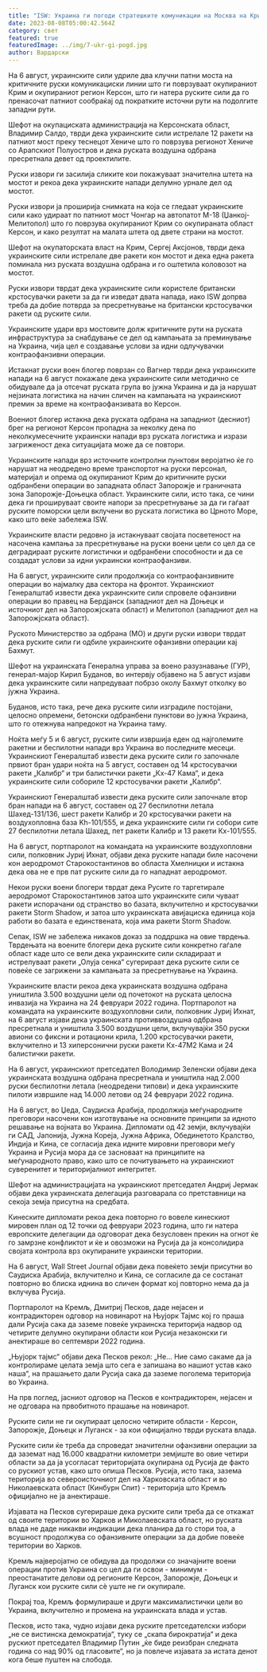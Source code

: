 ```yaml
---
title: "ISW: Украина ги погоди стратешките комуникации на Москва на Крим"
date: 2023-08-08T05:00:42.564Z
category: свет
featured: true
featuredImage: ../img/7-ukr-gi-pogd.jpg
author: Вардарски
---
```

На 6 август, украинските сили удриле два клучни патни моста на критичните руски комуникациски линии што ги поврзуваат окупираниот Крим и окупираниот регион Керсон, што ги натера руските сили да го пренасочат патниот сообраќај од пократките источни рути на подолгите западни рути.

Шефот на окупациската администрација на Керсонската област, Владимир Салдо, тврди дека украинските сили истрелале 12 ракети на патниот мост преку теснецот Хениче што го поврзува регионот Хениче со Арапскиот Полуостров и дека руската воздушна одбрана пресретнала девет од проектилите.

Руски извори ги засилија сликите кои покажуваат значителна штета на мостот и рекоа дека украинските напади делумно урнале дел од мостот.

Руски извори ја проширија снимката на која се гледаат украинските сили како удираат по патниот мост Чонгар на автопатот М-18 (Џанкој-Мелитопол) што го поврзува окупираниот Крим со окупираната област Керсон, и како резултат на малата штета од двете страни на мостот.

Шефот на окупаторската власт на Крим, Сергеј Аксјонов, тврди дека украинските сили истрелале две ракети кон мостот и дека една ракета поминала низ руската воздушна одбрана и го оштетила коловозот на мостот.

Руски извори тврдат дека украинските сили користеле британски крстосувачки ракети за да ги изведат двата напада, иако ISW допрва треба да добие потврда за пресретнување на британски крстосувачки ракети од руските сили.

Украинските удари врз мостовите долж критичните рути на руската инфраструктура за снабдување се дел од кампањата за преминување на Украина, чија цел е создавање услови за идни одлучувачки контраофанзивни операции.

Истакнат руски воен блогер поврзан со Вагнер тврди дека украинските напади на 6 август покажале дека украинските сили методично се обидувале да ја отсечат руската група во јужна Украина и да ја нарушат нејзината логистика на начин сличен на кампањата на украинскиот премин за време на контраофанзивата во Керсон.

Воениот блогер истакна дека руската одбрана на западниот (десниот) брег на регионот Керсон пропадна за неколку дена по неколкумесечните украински напади врз руската логистика и изрази загриженост дека ситуацијата може да се повтори.

Украинските напади врз источните контролни пунктови веројатно ќе го нарушат на неодредено време транспортот на руски персонал, материјал и опрема од окупираниот Крим до критичните руски одбранбени операции во западната област Запорожје и граничната зона Запорожје-Доњецка област. Украинските сили, исто така, се чини дека ги прошируваат своите напори за пресретнување за да ги гаѓаат руските поморски цели вклучени во руската логистика во Црното Море, како што веќе забележа ISW.

Украинските власти редовно ја истакнуваат својата посветеност на насочена кампања за пресретнување на руски воени цели со цел да се деградираат руските логистички и одбранбени способности и да се создадат услови за идни украински контраофанзиви.

На 6 август, украинските сили продолжија со контраофанзивните операции во најмалку два сектора на фронтот. Украинскиот Генералштаб извести дека украинските сили спровеле офанзивни операции во правец на Бердјанск (западниот дел на Доњецк и источниот дел на Запорожјската област) и Мелитопол (западниот дел на Запорожјската област).

Руското Министерство за одбрана (МО) и други руски извори тврдат дека руските сили ги одбиле украинските офанзивни операции кај Бахмут.

Шефот на украинската Генерална управа за воено разузнавање (ГУР), генерал-мајор Кирил Буданов, во интервју објавено на 5 август изјави дека украинските сили напредуваат побрзо околу Бахмут отколку во јужна Украина.

Буданов, исто така, рече дека руските сили изградиле постојани, целосно опремени, бетонски одбранбени пунктови во јужна Украина, што го отежнува напредокот на Украина таму.

Ноќта меѓу 5 и 6 август, руските сили извршија еден од најголемите ракетни и беспилотни напади врз Украина во последните месеци. Украинскиот Генералштаб извести дека руските сили го започнале првиот бран удари ноќта на 5 август, составен од 14 крстосувачки ракети „Калибр“ и три балистички ракети „Кх-47 Кама“, и дека украинските сили собориле 12 крстосувачки ракети „Калибр“.

Украинскиот Генералштаб извести дека руските сили започнале втор бран напади на 6 август, составен од 27 беспилотни летала Шахед-131/136, шест ракети Калибр и 20 крстосувачки ракети на воздухопловна база Kh-101/555, и дека украинските сили ги собори сите 27 беспилотни летала Шахед, пет ракети Калибр и 13 ракети Кх-101/555.

На 6 август, портпаролот на командата на украинските воздухопловни сили, полковник Јуриј Ихнат, објави дека руските напади биле насочени кон аеродромот Старокостантинов во областа Хмелницки и истакна дека ова не е прв пат руските сили да го нападнат аеродромот.

Некои руски воени блогери тврдат дека Русите го таргетирале аеродромот Старокостантинов затоа што украинските сили чуваат ракети испорачани од странство во базата, вклучително и крстосувачки ракети Storm Shadow, и затоа што украинската авијациска единица која работи во базата е единствената, која има ракети Storm Shadow.

Сепак, ISW не забележа никаков доказ за поддршка на овие тврдења. Тврдењата на воените блогери дека руските сили конкретно гаѓале област каде што се вели дека украинските сили складираат и истрелуваат ракети „Олуја сенка“ сугерираат дека руските сили се повеќе се загрижени за кампањата за пресретнување на Украина.

Украинските власти рекоа дека украинската воздушна одбрана уништила 3.500 воздушни цели од почетокот на руската целосна инвазија на Украина на 24 февруари 2022 година. Портпаролот на командата на украинските воздухопловни сили, полковник Јуриј Ихнат, на 6 август изјави дека украинската противвоздушна одбрана пресретнала и уништила 3.500 воздушни цели, вклучувајќи 350 руски авиони со фиксни и ротациони крила, 1.200 крстосувачки ракети, вклучително и 13 хиперсонични руски ракети Кх-47М2 Кама и 24 балистички ракети.

На 6 август, украинскиот претседател Володимир Зеленски објави дека украинската воздушна одбрана пресретнала и уништила над 2.000 руски беспилотни летала (неодредени типови) и дека украинските пилоти извршиле над 14.000 летови од 24 февруари 2022 година.

На 6 август, во Џеда, Саудиска Арабија, продолжија меѓународните преговори насочени кон изготвување на основните принципи за идното решавање на војната во Украина. Дипломати од 42 земји, вклучувајќи ги САД, Јапонија, Јужна Кореја, Јужна Африка, Обединетото Кралство, Индија и Кина, се согласија дека идните мировни преговори меѓу Украина и Русија мора да се засноваат на принципите на меѓународното право, како што се почитувањето на украинскиот суверенитет и територијалниот интегритет.

Шефот на администрацијата на украинскиот претседател Андриј Јермак објави дека украинската делегација разговарала со претставници на секоја земја присутна на средбата.

Кинеските дипломати рекоа дека повторно го вовеле кинескиот мировен план од 12 точки од февруари 2023 година, што ги натера европските делегации да одговорат дека безусловен прекин на огнот ќе го замрзне конфликтот и ќе и овозможи на Русија да ја консолидира својата контрола врз окупираните украински територии.

На 6 август, Wall Street Journal објави дека повеќето земји присутни во Саудиска Арабија, вклучително и Кина, се согласиле да се состанат повторно во блиска иднина во сличен формат кој повторно нема да ја вклучува Русија.

Портпаролот на Кремљ, Дмитриј Песков, даде нејасен и контрадикторен одговор на новинарот на Њујорк Тајмс кој го праша дали Русија сака да заземе повеќе украинска територија надвор од четирите делумно окупирани области кои Русија незаконски ги анектираше во септември 2022 година.

„Њујорк тајмс“ објави дека Песков рекол: „Не... Ние само сакаме да ја контролираме целата земја што сега е запишана во нашиот устав како наша“, на прашањето дали Русија сака да заземе поголема територија во Украина.

На прв поглед, јасниот одговор на Песков е контрадикторен, нејасен и не одговара на првобитното прашање на новинарот.

Руските сили не ги окупираат целосно четирите области - Керсон, Запорожје, Доњецк и Луганск - за кои официјално тврди руската влада.

Руските сили ќе треба да спроведат значителни офанзивни операции за да заземат над 16.000 квадратни километри земјиште во овие четири области за да ја усогласат територијата окупирана од Русија де факто со рускиот устав, како што опиша Песков. Русија, исто така, зазема територија во североисточниот дел на Харковската област и во Николаевската област (Кинбурн Спит) - територија што Кремљ официјално не ја анектираше.

Изјавата на Песков сугерираше дека руските сили треба да се откажат од своите територии во Харков и Миколаевската област, но руската влада не даде никакви индикации дека планира да го стори тоа, а всушност продолжува со офанзивните операции за да добие повеќе територии во Харков.

Кремљ најверојатно се обидува да продолжи со значајните воени операции против Украина со цел да ги освои - минимум - преостанатите делови од регионите Керсон, Запорожје, Доњецк и Луганск кои руските сили сè уште не ги окупирале.

Покрај тоа, Кремљ формулираше и други максималистички цели во Украина, вклучително и промена на украинската влада и устав.

Песков, исто така, чудно изјави дека руските претседателски избори „не се вистинска демократија“, туку се „скапа бирократија“ и дека рускиот претседател Владимир Путин „ќе биде реизбран следната година со над 90% од гласовите“, но ја повлече изјавата за истата денот кога беше пуштен на слобода.